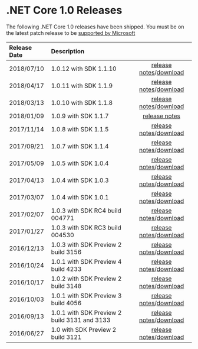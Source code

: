 # .NET Core 1.0 Releases

The following .NET Core 1.0 releases have been shipped. You must be on the latest patch release to be [supported by Microsoft](../../microsoft-support.md)

| Release Date | Description | |
| :-- | :-- | :--: |
| 2018/07/10 | 1.0.12 with SDK 1.1.10 | [release notes](1.0.12.md)/[download](../download-archives/1.0.12.md) |
| 2018/04/17 | 1.0.11 with SDK 1.1.9 | [release notes](1.0.11.md)/[download](../download-archives/1.0.11.md) |
| 2018/03/13 | 1.0.10 with SDK 1.1.8 | [release notes](1.0.10.md)/[download](../download-archives/1.0.10.md) |
| 2018/01/09 | 1.0.9 with SDK 1.1.7 | [release notes](1.0.9.md)  |
| 2017/11/14 | 1.0.8 with SDK 1.1.5 | [release notes](1.0.8.md)/[download](../download-archives/1.0.8.md) |
| 2017/09/21 | 1.0.7 with SDK 1.1.4 | [release notes](1.0.7.md)/[download](../download-archives/1.0.7-download.md) |
| 2017/05/09 | 1.0.5 with SDK 1.0.4 | [release notes](1.0.5.md)/[download](../download-archives/1.0.5-download.md) |
| 2017/04/13 | 1.0.4 with SDK 1.0.3 | [release notes](https://github.com/dotnet/cli/releases/tag/v1.0.3)/[download](../download-archives/1.0.3-sdk-download.md) |
| 2017/03/07 | 1.0.4 with SDK 1.0.1 | [release notes](1.0.4.md)/[download](../download-archives/1.0.4-download.md) |
| 2017/02/07 | 1.0.3 with SDK RC4 build 004771 | [release notes](1.0.3-SDK-RC4.md)/[download](../download-archives/rc4-download.md) |
| 2017/01/27 | 1.0.3 with SDK RC3 build 004530 | [release notes](1.0.3.md)/[download](../download-archives/rc3-download.md) |
| 2016/12/13 | 1.0.3 with SDK Preview 2 build 3156 | [release notes](1.0.3.md)/[download](../download-archives/1.0.3-preview2-download.md) |
| 2016/10/24 | 1.0.1 with SDK Preview 4 build 4233 | [release notes](1.0.1-release-notes.md)/[download](../download-archives/preview4-download.md) | | [1.0.1 Known Issues](1.0.1-known-issue
| 2016/10/17 | 1.0.2 with SDK Preview 2 build 3148 | [release notes](https://github.com/dotnet/core/releases/tag/1.0.2)/[download](../download-archives/1.0.2-preview2-download.md) |
| 2016/10/03 | 1.0.1 with SDK Preview 3 build 4056 | [release notes](https://github.com/dotnet/core/blob/master/release-notes/1.0/1.0.1-release-notes.md)/[download](../download-archives/preview3-download.md) |
| 2016/09/13 | 1.0.1 with SDK Preview 2 build 3131 and 3133 | [release notes](https://github.com/dotnet/core/blob/master/release-notes/1.0/1.0.1-release-notes.md)/[download](../download-archives/1.0.1-preview2-download.md) |
| 2016/06/27 | 1.0 with SDK Preview 2 build 3121 | [release notes](https://github.com/dotnet/core/blob/master/release-notes/1.0/1.0.0.md)/[download](../download-archives/1.0-preview2-download.md) | | | [Contributors](1.0.0-contributor-list
